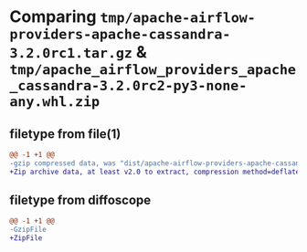# Comparing `tmp/apache-airflow-providers-apache-cassandra-3.2.0rc1.tar.gz` & `tmp/apache_airflow_providers_apache_cassandra-3.2.0rc2-py3-none-any.whl.zip`

## filetype from file(1)

```diff
@@ -1 +1 @@
-gzip compressed data, was "dist/apache-airflow-providers-apache-cassandra-3.2.0rc1.tar", last modified: Tue May 16 15:52:55 2023, max compression
+Zip archive data, at least v2.0 to extract, compression method=deflate
```

## filetype from diffoscope

```diff
@@ -1 +1 @@
-GzipFile
+ZipFile
```

